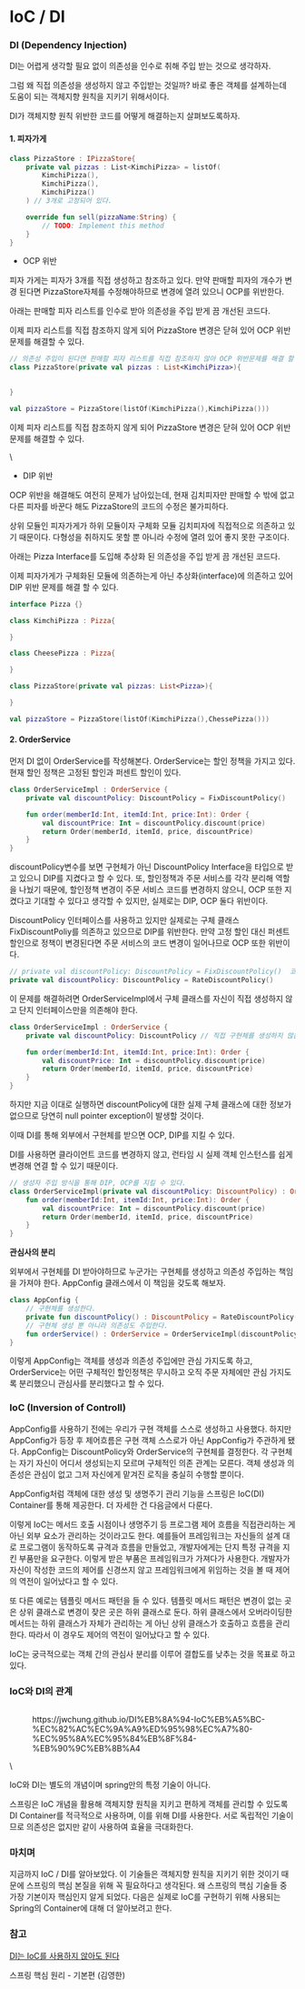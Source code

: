 # IoC / DI

### DI (Dependency Injection)

DI는 어렵게 생각할 필요 없이 의존성을 인수로 취해 주입 받는 것으로 생각하자.

그럼 왜 직접 의존성을 생성하지 않고 주입받는 것일까? 바로 좋은 객체를 설계하는데 도움이 되는 객체지향 원칙을 지키기 위해서이다.

DI가 객체지향 원칙 위반한 코드를 어떻게 해결하는지 살펴보도록하자.

#### 1. 피자가게

```kotlin
class PizzaStore : IPizzaStore{
    private val pizzas : List<KimchiPizza> = listOf(
        KimchiPizza(),
        KimchiPizza(),
        KimchiPizza()
    ) // 3개로 고정되어 있다.

    override fun sell(pizzaName:String) {
        // TODO: Implement this method
    }
}
```

* OCP 위반

피자 가게는 피자가 3개를 직접 생성하고 참조하고 있다. 만약 판매할 피자의 개수가 변경 된다면 PizzaStore자체를 수정해야하므로 변경에 열려 있으니 OCP를 위반한다.

아래는 판매할 피자 리스트를 인수로 받아 의존성을 주입 받게 끔 개선된 코드다.

이제 피자 리스트를 직접 참조하지 않게 되어 PizzaStore 변경은 닫혀 있어 OCP 위반 문제를 해결할 수 있다.

```kotlin
// 의존성 주입이 된다면 판매할 피자 리스트를 직접 참조하지 않아 OCP 위반문제를 해결 할 수 있다.
class PizzaStore(private val pizzas : List<KimchiPizza>){ 

   
}

val pizzaStore = PizzaStore(listOf(KimchiPizza(),KimchiPizza()))
```

이제 피자 리스트를 직접 참조하지 않게 되어 PizzaStore 변경은 닫혀 있어 OCP 위반 문제를 해결할 수 있다.

\


* DIP 위반

OCP 위반을 해결해도 여전히 문제가 남아있는데, 현재 김치피자만 판매할 수 밖에 없고 다른 피자를 바꾼다 해도 PizzaStore의 코드의 수정은 불가피하다.

상위 모듈인 피자가게가 하위 모듈이자 구체화 모듈 김치피자에 직접적으로 의존하고 있기 때문이다. 다형성을 취하지도 못할 뿐 아니라 수정에 열려 있어 좋지 못한 구조이다.

아래는 Pizza Interface를 도입해 추상화 된 의존성을 주입 받게 끔 개선된 코드다.

이제 피자가게가 구체화된 모듈에 의존하는게 아닌 추상화(interface)에 의존하고 있어 DIP 위반 문제를 해결 할 수 있다.

```kotlin
interface Pizza {}

class KimchiPizza : Pizza{

}

class CheesePizza : Pizza{

}

class PizzaStore(private val pizzas: List<Pizza>){

}

val pizzaStore = PizzaStore(listOf(KimchiPizza(),ChessePizza()))
```

#### 2. OrderService

먼저 DI 없이 OrderService를 작성해본다. OrderService는 할인 정책을 가지고 있다. 현재 할인 정책은 고정된 할인과 퍼센트 할인이 있다.

```kotlin
class OrderServiceImpl : OrderService {
    private val discountPolicy: DiscountPolicy = FixDiscountPolicy()

    fun order(memberId:Int, itemId:Int, price:Int): Order {
        val discountPrice: Int = discountPolicy.discount(price)
        return Order(memberId, itemId, price, discountPrice)
    }
}
```

discountPolicy변수를 보면 구현체가 아닌 DiscountPolicy Interface을 타입으로 받고 있으니 DIP를 지켰다고 할 수 있다. 또, 할인정책과 주문 서비스를 각각 분리해 역할을 나눴기 때문에, 할인정책 변경이 주문 서비스 코드를 변경하지 않으니,  OCP 또한 지켰다고 기대할 수 있다고 생각할 수 있지만, 실제로는 DIP, OCP 둘다 위반이다.

DiscountPolicy 인터페이스를 사용하고 있지만 실제로는 구체 클래스 FixDiscountPoliy를 의존하고 있으므로 DIP를 위반한다. 만약 고정 할인 대신 퍼센트 할인으로 정책이 변경된다면 주문 서비스의 코드 변경이 일어나므로 OCP 또한 위반이다.

```kotlin
// private val discountPolicy: DiscountPolicy = FixDiscountPolicy()  코드 수정이 일어남
private val discountPolicy: DiscountPolicy = RateDiscountPolicy()
```

이 문제를 해결하려면 OrderServiceImpl에서 구체 클래스를 자신이 직접 생성하지 않고 단지 인터페이스만을 의존해야 한다.

```kotlin
class OrderServiceImpl : OrderService {
    private val discountPolicy: DiscountPolicy // 직접 구현체를 생성하지 않음 

    fun order(memberId:Int, itemId:Int, price:Int): Order {
        val discountPrice: Int = discountPolicy.discount(price)
        return Order(memberId, itemId, price, discountPrice)
    }
}
```

하지만 지금 이대로 실행하면 discountPolicy에 대한 실제 구체 클래스에 대한 정보가 없으므로 당연히 null pointer exception이 발생할 것이다.

이때 DI를 통해 외부에서 구현체를 받으면 OCP, DIP를 지킬 수 있다.

DI를 사용하면 클라이언트 코드를 변경하지 않고, 런타임 시 실제 객체 인스턴스를 쉽게 변경해 연결 할 수 있기 때문이다.

```kotlin
// 생성자 주입 방식을 통해 DIP, OCP를 지킬 수 있다.
class OrderServiceImpl(private val discountPolicy: DiscountPolicy) : OrderService {
    fun order(memberId:Int, itemId:Int, price:Int): Order {
        val discountPrice: Int = discountPolicy.discount(price)
        return Order(memberId, itemId, price, discountPrice)
    }
}
```

**관심사의 분리**

외부에서 구현체를 DI 받아야하므로 누군가는 구현체를 생성하고 의존성 주입하는 책임을 가져야 한다. AppConfig 클래스에서 이 책임을 갖도록 해보자.

```kotlin
class AppConfig {		
    // 구현체를 생성한다.
    private fun discountPolicy() : DiscountPolicy = RateDiscountPolicy() 
    // 구현체 생성 뿐 아니라 의존성도 주입한다.
    fun orderService() : OrderService = OrderServiceImpl(discountPolicy()) 
}
```

이렇게 AppConfig는 객체를 생성과 의존성 주입에만 관심 가지도록 하고, OrderService는 어떤 구체적인 할인정책은 무시하고 오직 주문 자체에만 관심 가지도록 분리했으니 관심사를 분리했다고 할 수 있다.

### IoC (Inversion of Controll)

AppConfig를 사용하기 전에는 우리가 구현 객체를 스스로 생성하고 사용했다. 하지만 AppConfig가 등장 후 제어흐름은 구현 객체 스스로가 아닌 AppConfig가 주관하게 됐다. AppConfig는 DiscountPolicy와 OrderService의 구현체를 결정한다. 각 구현체는 자기 자신이 어디서 생성되는지 모르며 구체적인 의존 관계는 모른다. 객체 생성과 의존성은 관심이 없고 그저 자신에게 맡겨진 로직을 충실히 수행할 뿐이다.

AppConfig처럼 객체에 대한 생성 및 생명주기 관리 기능을 스프링은 IoC(DI) Container를 통해 제공한다. 더 자세한 건 다음글에서 다룬다.

이렇게 IoC는 메서드 호출 시점이나 생명주기 등 프로그램 제어 흐름을 직접관리하는 게 아닌 외부 요소가 관리하는 것이라고도 한다. 예를들어 프레임워크는 자신들의 설계 대로 프로그램이 동작하도록 규격과 흐름을 만들었고, 개발자에게는 단지 특정 규격을 지킨 부품만을 요구한다. 이렇게 받은 부품은 프레임워크가 가져다가 사용한다. 개발자가 자신이 작성한 코드의 제어를 신경쓰지 않고 프레임워크에게 위임하는 것을 볼 때 제어의 역전이 일어났다고 할 수 있다.

또 다른 예로는 템플릿 메서드 패턴을 들 수 있다. 템플릿 메서드 패턴은 변경이 없는 곳은 상위 클래스로 변경이 잦은 곳은 하위 클래스로 둔다. 하위 클래스에서 오버라이딩한 메서드는 하위 클래스가 자체가 관리하는 게 아닌 상위 클래스가 호출하고 흐름을 관리한다. 따라서 이 경우도 제어의 역전이 일어났다고 할 수 있다.

IoC는 궁극적으로는 객체 간의 관심사 분리를 이루어 결합도를 낮추는 것을 목표로 하고 있다.

### IoC와 DI의 관계

<figure><img src="https://blog.kakaocdn.net/dn/eq6u5i/btrWLyyZK5F/v5eMkXemJ8yxSwm8eZtUpK/img.png" alt=""><figcaption><p>https://jwchung.github.io/DI%EB%8A%94-IoC%EB%A5%BC-%EC%82%AC%EC%9A%A9%ED%95%98%EC%A7%80-%EC%95%8A%EC%95%84%EB%8F%84-%EB%90%9C%EB%8B%A4</p></figcaption></figure>

\


IoC와 DI는 별도의 개념이며 spring만의 특정 기술이 아니다.

스프링은 IoC 개념을 활용해 객체지향 원칙을 지키고 편하게 객체를 관리할 수 있도록 DI Container를 적극적으로 사용하며, 이를 위해 DI를 사용한다. 서로 독립적인 기술이므로 의존성은 없지만 같이 사용하여 효율을 극대화한다.



### 마치며

지금까지 IoC / DI를 알아보았다. 이 기술들은 객체지향 원칙을 지키기 위한 것이기 때문에 스프링의 핵심 본질을 위해 꼭 필요하다고 생각된다. 왜 스프링의 핵심 기술들 중 가장 기본이자 핵심인지 알게 되었다. 다음은 실제로 IoC를 구현하기 위해 사용되는 Spring의 Container에 대해 더 알아보려고 한다.

###

### 참고

[DI는 IoC를 사용하지 않아도 된다](https://jwchung.github.io/DI%EB%8A%94-IoC%EB%A5%BC-%EC%82%AC%EC%9A%A9%ED%95%98%EC%A7%80-%EC%95%8A%EC%95%84%EB%8F%84-%EB%90%9C%EB%8B%A4)

스프링 핵심 원리 - 기본편 (김영한)
